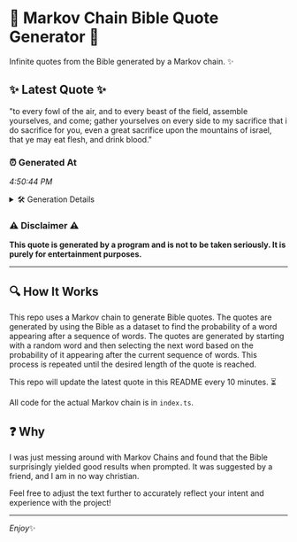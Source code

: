 # 📖 Markov Chain Bible Quote Generator 📖

Infinite quotes from the Bible generated by a Markov chain. ✨

## ✨ Latest Quote ✨
"to every fowl of the air, and to every beast of the field, assemble yourselves, and come; gather yourselves on every side to my sacrifice that i do sacrifice for you, even a great sacrifice upon the mountains of israel, that ye may eat flesh, and drink blood."

### ⏰ Generated At
*4:50:44 PM*

<details>
    <summary>🛠️ Generation Details</summary>
    <p>
        <strong>🌱 Seed:</strong> to<br>
        <strong>🔄 Iterations:</strong> 47<br>
        <strong>📜 Context History:</strong><br>[ to ]: every<br>[ to, every ]: fowl<br>[ to, every, fowl ]: of<br>[ to, every, fowl, of ]: the<br>[ to, every, fowl, of, the ]: air,<br>[ to, every, fowl, of, the, air, ]: and<br>[ every, fowl, of, the, air,, and ]: to<br>[ fowl, of, the, air,, and, to ]: every<br>[ of, the, air,, and, to, every ]: beast<br>[ the, air,, and, to, every, beast ]: of<br>[ air,, and, to, every, beast, of ]: the<br>[ and, to, every, beast, of, the ]: field,<br>[ to, every, beast, of, the, field, ]: assemble<br>[ every, beast, of, the, field,, assemble ]: yourselves,<br>[ beast, of, the, field,, assemble, yourselves, ]: and<br>[ of, the, field,, assemble, yourselves,, and ]: come;<br>[ the, field,, assemble, yourselves,, and, come; ]: gather<br>[ field,, assemble, yourselves,, and, come;, gather ]: yourselves<br>[ assemble, yourselves,, and, come;, gather, yourselves ]: on<br>[ yourselves,, and, come;, gather, yourselves, on ]: every<br>[ and, come;, gather, yourselves, on, every ]: side<br>[ come;, gather, yourselves, on, every, side ]: to<br>[ gather, yourselves, on, every, side, to ]: my<br>[ yourselves, on, every, side, to, my ]: sacrifice<br>[ on, every, side, to, my, sacrifice ]: that<br>[ every, side, to, my, sacrifice, that ]: i<br>[ side, to, my, sacrifice, that, i ]: do<br>[ to, my, sacrifice, that, i, do ]: sacrifice<br>[ my, sacrifice, that, i, do, sacrifice ]: for<br>[ sacrifice, that, i, do, sacrifice, for ]: you,<br>[ that, i, do, sacrifice, for, you, ]: even<br>[ i, do, sacrifice, for, you,, even ]: a<br>[ do, sacrifice, for, you,, even, a ]: great<br>[ sacrifice, for, you,, even, a, great ]: sacrifice<br>[ for, you,, even, a, great, sacrifice ]: upon<br>[ you,, even, a, great, sacrifice, upon ]: the<br>[ even, a, great, sacrifice, upon, the ]: mountains<br>[ a, great, sacrifice, upon, the, mountains ]: of<br>[ great, sacrifice, upon, the, mountains, of ]: israel,<br>[ sacrifice, upon, the, mountains, of, israel, ]: that<br>[ upon, the, mountains, of, israel,, that ]: ye<br>[ the, mountains, of, israel,, that, ye ]: may<br>[ mountains, of, israel,, that, ye, may ]: eat<br>[ of, israel,, that, ye, may, eat ]: flesh,<br>[ israel,, that, ye, may, eat, flesh, ]: and<br>[ that, ye, may, eat, flesh,, and ]: drink<br>[ ye, may, eat, flesh,, and, drink ]: blood.<br>
    </p>
</details>

### ⚠️ Disclaimer ⚠️
**This quote is generated by a program and is not to be taken seriously. It is purely for entertainment purposes.**

---

## 🔍 How It Works

This repo uses a Markov chain to generate Bible quotes. The quotes are generated by using the Bible as a dataset to find the probability of a word appearing after a sequence of words. The quotes are generated by starting with a random word and then selecting the next word based on the probability of it appearing after the current sequence of words. This process is repeated until the desired length of the quote is reached.

This repo will update the latest quote in this README every 10 minutes. ⏳

All code for the actual Markov chain is in `index.ts`.

## ❓ Why

I was just messing around with Markov Chains and found that the Bible surprisingly yielded good results when prompted. 
It was suggested by a friend, and I am in no way christian.

Feel free to adjust the text further to accurately reflect your intent and experience with the project!

---

*Enjoy*✨
